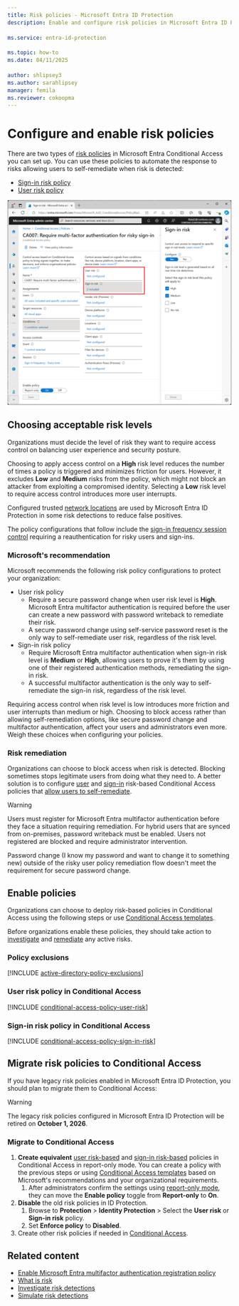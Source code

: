 ```yaml
---
title: Risk policies - Microsoft Entra ID Protection
description: Enable and configure risk policies in Microsoft Entra ID Protection.

ms.service: entra-id-protection

ms.topic: how-to
ms.date: 04/11/2025

author: shlipsey3
ms.author: sarahlipsey
manager: femila
ms.reviewer: cokoopma
---
```

# Configure and enable risk policies

There are two types of [risk policies](concept-identity-protection-policies.md) in Microsoft Entra Conditional Access you can set up. You can use these policies to automate the response to risks allowing users to self-remediate when risk is detected:

- [Sign-in risk policy](#sign-in-risk-policy-in-conditional-access)
- [User risk policy](#user-risk-policy-in-conditional-access)

![Screenshot of a Conditional Access policy showing risk as conditions.](./media/howto-identity-protection-configure-risk-policies/sign-in-risk-conditions.png)

## Choosing acceptable risk levels

Organizations must decide the level of risk they want to require access control on balancing user experience and security posture. 

Choosing to apply access control on a **High** risk level reduces the number of times a policy is triggered and minimizes friction for users. However, it excludes **Low** and **Medium** risks from the policy, which might not block an attacker from exploiting a compromised identity. Selecting a **Low** risk level to require access control introduces more user interrupts.

Configured trusted [network locations](../identity/conditional-access/concept-assignment-network.md#trusted-locations) are used by Microsoft Entra ID Protection in some risk detections to reduce false positives.

The policy configurations that follow include the [sign-in frequency session control](../identity/conditional-access/concept-session-lifetime.md#require-reauthentication-every-time) requiring a reauthentication for risky users and sign-ins.

### Microsoft's recommendation

Microsoft recommends the following risk policy configurations to protect your organization:

- User risk policy
   - Require a secure password change when user risk level is **High**. Microsoft Entra multifactor authentication is required before the user can create a new password with password writeback to remediate their risk.
   - A secure password change using self-service password reset is the only way to self-remediate user risk, regardless of the risk level. 
- Sign-in risk policy
   - Require Microsoft Entra multifactor authentication when sign-in risk level is **Medium** or **High**, allowing users to prove it's them by using one of their registered authentication methods, remediating the sign-in risk.
   - A successful multifactor authentication is the only way to self-remediate the sign-in risk, regardless of the risk level.

Requiring access control when risk level is low introduces more friction and user interrupts than medium or high. Choosing to block access rather than allowing self-remediation options, like secure password change and multifactor authentication, affect your users and administrators even more. Weigh these choices when configuring your policies.

### Risk remediation

Organizations can choose to block access when risk is detected. Blocking sometimes stops legitimate users from doing what they need to. A better solution is to configure [user](#user-risk-policy-in-conditional-access) and [sign-in](#sign-in-risk-policy-in-conditional-access) risk-based Conditional Access policies that [allow users to self-remediate](howto-identity-protection-remediate-unblock.md#user-self-remediation).

> [!WARNING]
> Users must register for Microsoft Entra multifactor authentication before they face a situation requiring remediation. For hybrid users that are synced from on-premises, password writeback must be enabled. Users not registered are blocked and require administrator intervention.
> 
> Password change (I know my password and want to change it to something new) outside of the risky user policy remediation flow doesn't meet the requirement for secure password change.

## Enable policies

Organizations can choose to deploy risk-based policies in Conditional Access using the following steps or use [Conditional Access templates](~/identity/conditional-access/concept-conditional-access-policy-common.md).

Before organizations enable these policies, they should take action to [investigate](howto-identity-protection-investigate-risk.md) and [remediate](howto-identity-protection-remediate-unblock.md) any active risks.

### Policy exclusions

[!INCLUDE [active-directory-policy-exclusions](../includes/entra-policy-exclude-user.md)]

### User risk policy in Conditional Access

[!INCLUDE [conditional-access-policy-user-risk](../includes/conditional-access-policy-user-risk.md)]

### Sign-in risk policy in Conditional Access

[!INCLUDE [conditional-access-policy-sign-in-risk](../includes/conditional-access-policy-sign-in-risk.md)]

## Migrate risk policies to Conditional Access

If you have legacy risk policies enabled in Microsoft Entra ID Protection, you should plan to migrate them to Conditional Access:

> [!WARNING]
> The legacy risk policies configured in Microsoft Entra ID Protection will be retired on **October 1, 2026**.

### Migrate to Conditional Access

1. **Create equivalent** [user risk-based](#user-risk-policy-in-conditional-access) and [sign-in risk-based](#sign-in-risk-policy-in-conditional-access) policies in Conditional Access in report-only mode. You can create a policy with the previous steps or using [Conditional Access templates](~/identity/conditional-access/concept-conditional-access-policy-common.md) based on Microsoft's recommendations and your organizational requirements.
   1. After administrators confirm the settings using [report-only mode](../identity/conditional-access/howto-conditional-access-insights-reporting.md), they can move the **Enable policy** toggle from **Report-only** to **On**.
1. **Disable** the old risk policies in ID Protection.
   1. Browse to **Protection** > **Identity Protection** > Select the **User risk** or **Sign-in risk** policy.
   1. Set **Enforce policy** to **Disabled**.
1. Create other risk policies if needed in [Conditional Access](~/identity/conditional-access/concept-conditional-access-policy-common.md).

## Related content

- [Enable Microsoft Entra multifactor authentication registration policy](howto-identity-protection-configure-mfa-policy.md)
- [What is risk](concept-identity-protection-risks.md)
- [Investigate risk detections](howto-identity-protection-investigate-risk.md)
- [Simulate risk detections](howto-identity-protection-simulate-risk.md)
